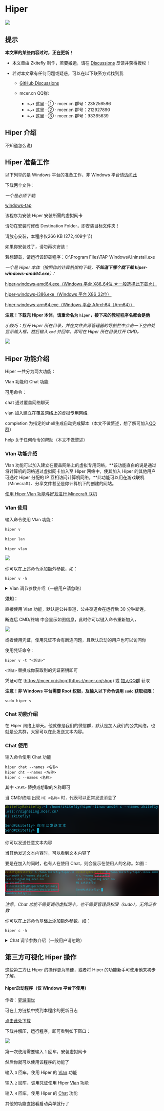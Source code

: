 # Hiper

![](https://gitcode.net/chearlai/hiper-j/-/raw/main/p/1.png)

## 提示

**本文章的某些内容过时，正在更新！**

- 本文章由 Zkitefly 制作，若要搬运，请在 [Discussions](https://github.com/zkitefly/hiper-d/discussions) 反馈并获得授权！

- 若对本文章有任何问题或疑惑，可以在以下联系方式找到我

  - [GitHub Discussions](https://github.com/zkitefly/hiper-d/discussions)

  - mcer.cn QQ群:
    - •ᴗ• 这里 · ① · mcer.cn
       群号：235256586
    - •ᴗ• 这里 · ② · mcer.cn
       群号：212927890
    - •ᴗ• 这里 · ③ · mcer.cn
       群号：93365639

## Hiper 介绍

不知道怎么说(

## Hiper 准备工作

以下列举的是 Windows 平台的准备工作，非 Windows 平台请[访问此](/Hiper准备工作.md)

下载两个文件：

*一个是必须下载:*

[windows-tap](https://gitcode.net/chearlai/f/-/raw/master/d/tap-windows-9.21.2.exe)

该程序为安装 Hiper 安装所需的虚拟网卡

请勿在安装时修改 Destination Folder，即安装目标文件夹！

请放心安装，本程序仅266 KB (272,409字节)

如果你安装过了，请勿再次安装！

若想卸载，请运行该卸载程序：C:\Program Files\TAP-Windows\Uninstall.exe

*一个是 Hiper 本体（按照你的计算机架构下载，**不知道下哪个就下载 hiper-windows-amd64.exe**）：*

[hiper-windows-amd64.exe（Windows 平台 X86_64位 ☆一般选择此下载☆）](https://gitcode.net/to/hiper/-/raw/master/hiper-windows-amd64.exe)

[hiper-windows-i386.exe（Windows 平台 X86_32位）](https://gitcode.net/to/hiper/-/raw/master/hiper-windows-i386.exe)

[hiper-windows-arm64.exe（Windows 平台 AArch64（Arm64））](https://gitcode.net/to/hiper/-/raw/master/hiper-windows-arm64.exe)

**注意！下载完 Hiper 本体，请重命名为 `hiper`，接下来的教程程序名都会是他**

*小技巧：打开 Hiper 所在目录，并在文件资源管理器的导航栏中点击一下空白处显示输入框，然后输入 `cmd` 并回车，即可在 Hiper 所在目录打开 CMD。*

![](https://gitcode.net/chearlai/hiper-j/-/raw/main/p/12.gif)

## Hiper 功能介绍

Hiper 一共分为两大功能：

Vlan 功能和 Chat 功能

可用命令：
   
   chat 通过覆盖网络聊天
   
   vlan 加入建立在覆盖网络上的虚拟专用网络.
   
   completion 为指定的shell生成自动完成脚本（本文不做赘述，想了解可加入[QQ群](#提示)）
   
   help 关于任何命令的帮助（本文不做赘述）

### Vlan 功能介绍

Vlan 功能可以加入建立在覆盖网络上的虚拟专用网络，**该功能直白的说是通过将计算机的网络通过虚拟网卡加入至 Hiper 网络中，使其加入 Hiper 的其他用户可通过 Hiper 分配的 IP 互相访问计算机网络。**此功能可以用在游戏联机（Minecraft）、分享文件甚至是你计算机下的创建的网站。

[使用 Hiper Vlan 功能与好友进行 Minecraft 联机](/playminecraft.md)

### Vlan 使用

输入命令使用 Vlan 功能：

```
hiper v

hiper lan

hiper vlan
```

![](https://gitcode.net/chearlai/hiper-j/-/raw/main/p/13.png)

你可以在上述命令添加额外参数，如：

```
hiper v -h
```

<details>
<summary>Vlan 调节参数介绍（一般用户请忽略）</summary>
<pre><code>
      --community string 要加入的社区 ID（默认为“公共”）
      
      --dev string 给 TAP（虚拟网卡）设备的名称（即 hiper0）（默认是自动生成的；仅在 Linux、macOS 和 Windows 平台下支持）
      
      --force-relay 强制使用中继服务器（默认会自动判断是否使用中继）
      
      -h, --help  Vlan的帮助
      
      --ice 字符串 逗号分隔的 STUN 服务器和中继服务器列表（默认 [stun:stun.the.bb:3478,stun:stun.l.google.com:19302,username:password@turn:120.92.140.174 :3478,wfchat:wfchat@turn:wildfirechat.cn:3478,openrelayproject:openrelayproject@turns:openrelay.metered.ca:443?transport=tcp])
      
      --ips 字符串 以逗号分隔的 IP 网络列表，用于从 TUN 设备声明 IP 地址并提供给 TUN 设备（在 Windows 平台下，仅支持一个 IPv4 和一个 IPv6 地址；在 macOS 平台下，忽略 IPv4 地址）（默认 [6.0 .0.0/7])
      
      --key string 社区的加密密钥（默认为“null”）
      
      --mac 字符串 MAC 地址，提供给 TAP（虚拟网卡）设备（即 3a:f8:de:7b:ef:52）（默认是自动生成的；仅在 Linux 平台下支持）
      
      --parallel int 用于解码帧的线程数（默认 4）
      
      --password string 社区密码（默认为“null”）
      
      --signal-addr string 信令地址（默认“wss://signaling.mcer.cn/”）
      
      --static 尝试静态声明在 --ips 标志中指定的确切 IP，而不是从指定网络中随机选择一个
      
      --timeout duration 等待连接的时间（默认 10 秒）
      
      -t, --token string 用户认证密钥（通过 https://mcer.cn/shop 或在QQ群（在 # 提示 中有提到）里询问获取 token）
</code></pre>
</details>

**须知：**

直接使用 Vlan 功能，默认是公共渠道，公共渠道会在运行后 30 分钟断连，

断连后 CMD/终端 中会显示如图信息，此时你可以键入命令重新加入，

![](https://gitcode.net/chearlai/hiper-j/-/raw/main/p/11.png)

或者使用凭证，使用凭证不会有断连问题，且默认启动的用户也可以访问你

使用凭证命令：
```
hiper v -t "<凭证>" 
```
`<凭证>` 替换成你获取到的凭证密钥即可

凭证可在 [https://mcer.cn/shop](https://mcer.cn/shop) 或 [加入QQ群](#提示) 获取

**注意！非 Windows 平台需要 Root 权限，及输入以下命令调用 `sudo` 获取权限：**

```
sudo hiper v
```

### Chat 功能介绍

在 Hiper 网络上聊天。他就像是我们的微信群，默认是加入我们的公共网络，也就是公共群，大家可以在此发送文本内容。

### Chat 使用

输入命令使用 Chat 功能
```
hiper chat --names <名称>
hiper cht --names <名称>
hiper c --names <名称>
```
其中 `<名称>` 替换成想取的名称即可

当 CMD/终端 出现 `HI <名称>` 时，代表可以正常发送消息了

![](/p/35.png)

你可以发送任意文本内容

当其他发送文本内容时，可以看到文本内容了

要是在加入的同时，也有人在使用 Chat，则会显示在使用人的名称。如图：

![](/p/36.png)

*注意，Chat 功能不需要调用虚拟网卡，也不需要管理员权限（sudo），无凭证参数*

你可以在上述命令基础上添加额外参数，如：
```
hiper c -h
```

<details>
<summary>Chat 调节参数介绍（一般用户请忽略）</summary>
<pre><code>
      --channel string 用于协商名称的频道（默认为“hiper/chat/id”）

      --channels 字符串 以逗号分隔的社区中要加入的频道列表（默认 [hiper/chat/primary]）

      --community string 要加入的社区 ID（默认为“public”）

      --force-relay 强制使用中继服务器

      -h, --help 聊天帮助

      --ice 字符串 逗号分隔的 STUN 服务器和中继服务器列表（默认[stun:stun.the.bb:3478,stun:stun.l.google.com:19302,openrelayproject:openrelayproject@turns:openrelay.metered.ca:443?transport=tcp])
      
      --key string 社区的加密密钥（默认为“null”）

      --kicks duration 等待踢的时间（默认 5 秒）

      --names 字符串 逗号分隔的名称列表，尝试从中声明一个

      --password string 社区密码（默认为“null”）

      --signal-addr string 信令地址（默认“wss://signaling.mcer.cn/”）

      --timeout duration 等待连接的时间（默认 10 秒）
</code></pre>
</details>

## 第三方可视化 Hiper 操作

这些第三方让 Hiper 的操作更为简便，或者将 Hiper 的功能新手可使用他来初步了解。

#### hiper启动程序（仅 Windows 平台下使用）

作者：[梦游泪世](https://mcer.cn/circle-people?id=6)

可在上方链接中找到本程序的更新日志

[点击此处下载](https://mcer.cn/circle/491.html)

下载并解压，运行程序，即可看到如下窗口：

![](https://gitcode.net/chearlai/hiper-j/-/raw/main/p/9.png)

第一次使用需要输入 `1` 回车，安装虚拟网卡

然后你就可以使用该程序的功能了

输入 `3` 回车，使用 Hiper 的 [Vlan](#vlan-功能介绍) 功能

输入 `2` 回车，调用凭证使用 Hiper [Vlan](#vlan-功能介绍) 功能

输入 `4` 回车，使用 Hiper 的 [Chat](#chat-功能介绍) 功能 

其他的功能直接看启动菜单就行了


